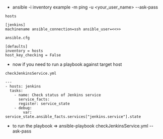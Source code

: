 - ansible -i inventory example -m ping -u <your_user_name> --ask-pass

```
hosts

[jenkins]
machinename ansible_connection=ssh ansible_user=<<>>

```

```
ansible.cfg

[defaults]
inventory = hosts
host_key_checking = False

```
- now if you need to run a playbook against target host
```
checkJenkinsService.yml

---
- hosts: jenkins
  tasks:
    - name: Check status of Jenkins service
      service_facts:
      register: service_state
    - debug:
        var: service_state.ansible_facts.services["jenkins.service"].state

```
- to run the playbook => ansible-playbook checkJenkinsService.yml --ask-pass
